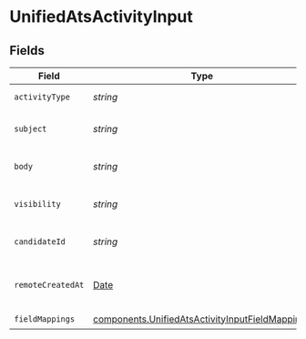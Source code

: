 # UnifiedAtsActivityInput


## Fields

| Field                                                                                                              | Type                                                                                                               | Required                                                                                                           | Description                                                                                                        |
| ------------------------------------------------------------------------------------------------------------------ | ------------------------------------------------------------------------------------------------------------------ | ------------------------------------------------------------------------------------------------------------------ | ------------------------------------------------------------------------------------------------------------------ |
| `activityType`                                                                                                     | *string*                                                                                                           | :heavy_minus_sign:                                                                                                 | The type of activity                                                                                               |
| `subject`                                                                                                          | *string*                                                                                                           | :heavy_minus_sign:                                                                                                 | The subject of the activity                                                                                        |
| `body`                                                                                                             | *string*                                                                                                           | :heavy_minus_sign:                                                                                                 | The body of the activity                                                                                           |
| `visibility`                                                                                                       | *string*                                                                                                           | :heavy_minus_sign:                                                                                                 | The visibility of the activity                                                                                     |
| `candidateId`                                                                                                      | *string*                                                                                                           | :heavy_minus_sign:                                                                                                 | The UUID of the candidate                                                                                          |
| `remoteCreatedAt`                                                                                                  | [Date](https://developer.mozilla.org/en-US/docs/Web/JavaScript/Reference/Global_Objects/Date)                      | :heavy_minus_sign:                                                                                                 | The remote creation date of the activity                                                                           |
| `fieldMappings`                                                                                                    | [components.UnifiedAtsActivityInputFieldMappings](../../models/components/unifiedatsactivityinputfieldmappings.md) | :heavy_check_mark:                                                                                                 | N/A                                                                                                                |